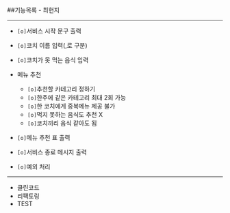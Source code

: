 ##기능목록 - 최현지
<hr>

* `[o]`서비스 시작 문구 출력
* `[o]`코치 이름 입력(,로 구분)
* `[o]`코치가 못 먹는 음식 입력
* 메뉴 추천
    * `[o]`추천할 카테고리 정하기
    * `[o]`한주에 같은 카테고리 최대 2회 가능
    * `[o]`한 코치에게 중복메뉴 제공 불가
    * `[o]`먹지 못하는 음식도 추천 X
    * `[o]`코치끼리 음식 같아도 됨
* `[o]`메뉴 추천 표 출력    
* `[o]`서비스 종료 메시지 출력

* `[o]`예외 처리
___  
* 클린코드
* 리팩토링
* TEST